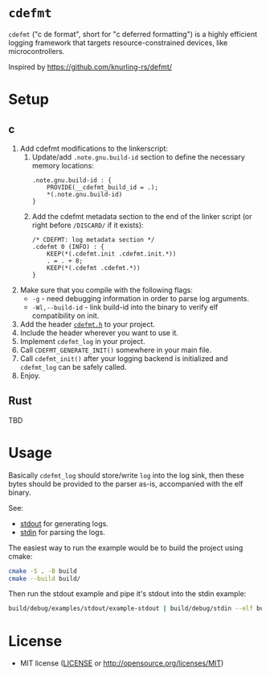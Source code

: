 # `cdefmt`

`cdefmt` ("c de format", short for "c deferred formatting") is a highly efficient logging framework that targets resource-constrained devices, like microcontrollers.

Inspired by <https://github.com/knurling-rs/defmt/>

# Setup

## c
1.  Add cdefmt modifications to the linkerscript:
    1.  Update/add `.note.gnu.build-id` section to define the necessary memory locations:
        ```
        .note.gnu.build-id : {
            PROVIDE(__cdefmt_build_id = .);
            *(.note.gnu.build-id)
        }
        ```
    2.  Add the cdefmt metadata section to the end of the linker script (or right before
        `/DISCARD/` if it exists):
        ```
        /* CDEFMT: log metadata section */
        .cdefmt 0 (INFO) : {
            KEEP(*(.cdefmt.init .cdefmt.init.*))
            . = . + 8;
            KEEP(*(.cdefmt .cdefmt.*))
        }
        ```
2.  Make sure that you compile with the following flags:
    * `-g`              - need debugging information in order to parse log arguments.
    * `-Wl,--build-id`  - link build-id into the binary to verify elf compatibility on init.
3.  Add the header [`cdefmt.h`](cdefmt/include/cdefmt.h) to your project.
4.  Include the header wherever you want to use it.
5.  Implement `cdefmt_log` in your project.
6.  Call `CDEFMT_GENERATE_INIT()` somewhere in your main file.
7.  Call `cdefmt_init()` after your logging backend is initialized and `cdefmt_log` can be safely called.
8.  Enjoy.

## Rust
TBD

# Usage

Basically `cdefmt_log` should store/write `log` into the log sink, then these bytes should be
provided to the parser as-is, accompanied with the elf binary.

See:
*   [stdout](examples/stdout/) for generating logs.
*   [stdin](examples/stdin/) for parsing the logs.

The easiest way to run the example would be to build the project using cmake:
```bash
cmake -S . -B build
cmake --build build/
```

Then run the stdout example and pipe it's stdout into the stdin example:

```bash
build/debug/examples/stdout/example-stdout | build/debug/stdin --elf build/debug/examples/stdout/example-stdout
```

# License
*   MIT license ([LICENSE](LICENSE) or http://opensource.org/licenses/MIT)
